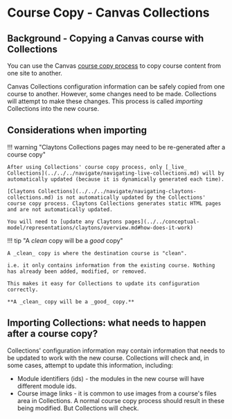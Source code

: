 # Course Copy - Canvas Collections

## Background - Copying a Canvas course with Collections

You can use the Canvas [course copy process](https://community.canvaslms.com/t5/Instructor-Guide/How-do-I-copy-content-from-another-Canvas-course-using-the/ta-p/1012) to copy course content from one site to another. 

Canvas Collections configuration information can be safely copied from one course to another. However, some changes need to be made. Collections will attempt to make these changes. This process is called _importing_ Collections into the new course.

## Considerations when importing

!!! warning "Claytons Collections pages may need to be re-generated after a course copy"

	After using Collections' course copy process, only [_live_ Collections](../../../navigate/navigating-live-collections.md) will by automatically updated (because it is dynamically generated each time).

	[Claytons Collections](../../../navigate/navigating-claytons-collections.md) is not automatically updated by the Collections' course copy process. Claytons Collections generates static HTML pages and are not automatically updated. 

	You will need to [update any Claytons pages](../../conceptual-model/representations/claytons/overview.md#how-does-it-work)
	

!!! tip "A _clean_ copy will be a _good_ copy"

	A _clean_ copy is where the destination course is "clean".
	
	i.e. it only contains information from the existing course. Nothing has already been added, modified, or removed.
	
	This makes it easy for Collections to update its configuration correctly.

	**A _clean_ copy will be a _good_ copy.**

## Importing Collections: what needs to happen after a course copy?

Collections' configuration information may contain information that needs to be updated to work with the new course. Collections will check and, in some cases, attempt to update this information, including:

- Module identifiers (ids) - the modules in the new course will have different module ids.
- Course image links - it is common to use images from a course's files area in Collections. A normal course copy process should result in these being modified. But Collections will check.

